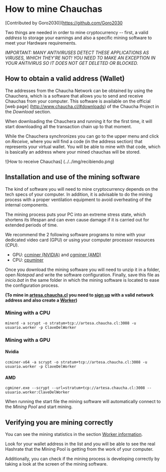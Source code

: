 ﻿# How to mine Chauchas
[Contributed by Goro2030](https://github.com/Goro2030


Two things are needed in order to mine cryptocurrency -- first, a valid *address* to storage your earnings and also a specific mining software to meet your Hardware requirements.


*IMPORTANT: MANY ANTIVIRUSES DETECT THESE APPLICATIONS AS VIRUSES, WHICH THEY'RE NOT! YOU NEED TO MAKE AN EXCEPTION IN YOUR ANTIVIRUS SO IT DOES NOT GET DELETED OR BLOCKED.*


## How to obtain a valid address (Wallet)


The addresses from the Chaucha Network can be obtained by using the Chauchera, which is a software that allows you to send and receive Chauchas from your computer. This software is available on the official [web page] (http://www.chaucha.cl/#downloads) of the Chaucha Project in the *Download* section.


When downloading the Chauchera and running it for the first time, it will start downloading all the transaction chain up to that moment.


While the Chauchera synchronizes you can go to the upper menu and click on *Receive*, where you will find a code (in the address section) that represents your virtual wallet. You will be able to mine with that code, which is basically an address where your mined chauchas will be stored.


![How to receive Chauchas] (../../img/recibiendo.png)


## Installation and use of the mining software


The kind of software you will need to mine cryptocurrency depends on the tech specs of your computer. In addition, it is advisable to do the mining process with a proper ventilation equipment to avoid overheating of the internal components.


The mining process puts your PC into an extreme stress state, which shortens its lifespan and can even cause damage if it is carried out for extended periods of time. 


We recommend the 2 following software programs to mine with your dedicated video card (GPU)  or using your computer processor resources (CPU).


* GPU: [ccminer (NVIDIA)](https://github.com/tpruvot/ccminer/releases) and [cgminer (AMD)](https://github.com/nicehash/cgminer-3.7.2-scrypt-jane/releases)
* CPU: [cpuminer](https://github.com/pooler/cpuminer/releases)


Once you download the mining software you will need to unzip it in a folder, open *Notepad* and write the software configuration. Finally, save this file as *inicio.bat* in the same folder in which the mining software is located to ease the configuration process.


**(To mine in [artesa.chaucha.cl](http://artesa.chaucha.cl/) you need to [sign up](http://artesa.chaucha.cl/public/index.php?page=register) with a valid network address and also create a [Worker](http://artesa.chaucha.cl/public/index.php?page=account&action=workers))**


### Mining with a CPU

```minerd -a scrypt -o stratum+tcp://artesa.chaucha.cl:3008 -u usuario.worker -p ClaveDelWorker ```


### Mining with a GPU


#### Nvidia


```ccminer-x64 -a scrypt -o stratum+tcp://artesa.chaucha.cl:3008 -u usuario.worker -p ClaveDelWorker ```


#### AMD


```cgminer.exe --scrypt --url=stratum+tcp://artesa.chaucha.cl:3008 --usuario.worker:ClaveDelWorker``` 


When running the start file the mining software will automatically connect to the *Mining Pool* and start mining.


## Verifying you are mining correctly


You can see the mining statistics in the section [Worker information](http://artesa.chaucha.cl/public/index.php?page=dashboard).


Look for your wallet address in the list and you will be able to see the real Hashrate that the Mining Pool is getting from the work of your computer.


Additionally, you can check if the mining process is developing correctly by taking a look at the screen of the mining software.
